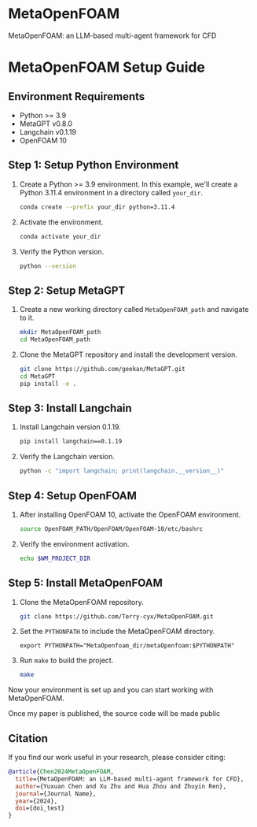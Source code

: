 # MetaOpenFOAM
MetaOpenFOAM: an LLM-based multi-agent framework for CFD

# MetaOpenFOAM Setup Guide

## Environment Requirements

- Python >= 3.9
- MetaGPT v0.8.0
- Langchain v0.1.19
- OpenFOAM 10

## Step 1: Setup Python Environment

1. Create a Python >= 3.9 environment. In this example, we'll create a Python 3.11.4 environment in a directory called `your_dir`.

    ```bash
    conda create --prefix your_dir python=3.11.4
    ```

2. Activate the environment.

    ```bash
    conda activate your_dir
    ```

3. Verify the Python version.

    ```bash
    python --version
    ```

## Step 2: Setup MetaGPT

1. Create a new working directory called `MetaOpenFOAM_path` and navigate to it.

    ```bash
    mkdir MetaOpenFOAM_path
    cd MetaOpenFOAM_path
    ```

2. Clone the MetaGPT repository and install the development version.

    ```bash
    git clone https://github.com/geekan/MetaGPT.git
    cd MetaGPT
    pip install -e .
    ```

## Step 3: Install Langchain

1. Install Langchain version 0.1.19.

    ```bash
    pip install langchain==0.1.19
    ```

2. Verify the Langchain version.

    ```bash
    python -c "import langchain; print(langchain.__version__)"
    ```

## Step 4: Setup OpenFOAM

1. After installing OpenFOAM 10, activate the OpenFOAM environment.

    ```bash
    source OpenFOAM_PATH/OpenFOAM/OpenFOAM-10/etc/bashrc
    ```

2. Verify the environment activation.

    ```bash
    echo $WM_PROJECT_DIR
    ```

## Step 5: Install MetaOpenFOAM

1. Clone the MetaOpenFOAM repository.

    ```bash
    git clone https://github.com/Terry-cyx/MetaOpenFOAM.git
    ```

2. Set the `PYTHONPATH` to include the MetaOpenFOAM directory.

    ```bashac
    export PYTHONPATH="MetaOpenfoam_dir/metaOpenfoam:$PYTHONPATH"
    ```

3. Run `make` to build the project.

    ```bash
    make
    ```

Now your environment is set up and you can start working with MetaOpenFOAM.

Once my paper is published, the source code will be made public

## Citation
If you find our work useful in your research, please consider citing:

```bibtex
@article{Chen2024MetaOpenFOAM,
  title={MetaOpenFOAM: an LLM-based multi-agent framework for CFD},
  author={Yuxuan Chen and Xu Zhu and Hua Zhou and Zhuyin Ren},
  journal={Journal Name},
  year={2024},
  doi={doi_test}
}
